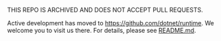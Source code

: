 THIS REPO IS ARCHIVED AND DOES NOT ACCEPT PULL REQUESTS.

Active development has moved to https://github.com/dotnet/runtime. We welcome
 you to visit us there. For details, please see [README.md](README.md).